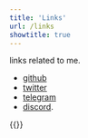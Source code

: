 ```yaml
---
title: 'Links'
url: /links
showtitle: true
---
```


links related to me.

*  [github](https://github.com/shubhxms) 
*  [twitter](https://twitter.com/shubhxms) 
*  [telegram](https://telegram.me/shubhxms) 
*  [discord](https://discord.com/users/shubhxms#2442).


{{<newspaper-dots>}}
